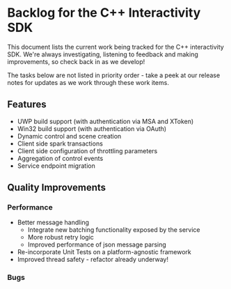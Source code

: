 # Backlog for the C++ Interactivity SDK

This document lists the current work being tracked for the C++ interactivity SDK. We're always investigating, listening to feedback and making improvements, so check back in as we develop!

The tasks below are not listed in priority order - take a peek at our release notes for updates as we work through these work items.


## Features

* UWP build support (with authentication via MSA and XToken)
* Win32 build support (with authentication via OAuth)
* Dynamic control and scene creation
* Client side spark transactions
* Client side configuration of throttling parameters
* Aggregation of control events
* Service endpoint migration

## Quality Improvements

### Performance

* Better message handling
  * Integrate new batching functionality exposed by the service
  * More robust retry logic
  * Improved performance of json message parsing
* Re-incorporate Unit Tests on a platform-agnostic framework
* Improved thread safety - refactor already underway!

### Bugs